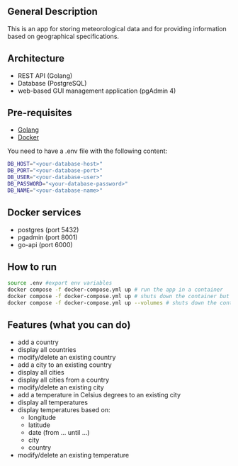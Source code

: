 ## General Description
This is an app for storing meteorological data and for providing information based on geographical specifications.

## Architecture
- REST API (Golang)
- Database (PostgreSQL)
- web-based GUI management application (pgAdmin 4)

## Pre-requisites
-   [Golang](https://golang.org/dl/)
-   [Docker](https://docs.docker.com/engine/install/)

You need to have a .env file with the following content:
```bash
DB_HOST="<your-database-host>"
DB_PORT="<your-database-port>"
DB_USER="<your-database-user>"
DB_PASSWORD="<your-database-password>"
DB_NAME="<your-database-name>"
```
## Docker services
- postgres (port 5432)
- pgadmin (port 8001)
- go-api (port 6000)

## How to run

```bash
source .env #export env variables
docker compose -f docker-compose.yml up # run the app in a container
docker compose -f docker-compose.yml up # shuts down the container but keeps the volumes
docker compose -f docker-compose.yml up --volumes # shuts down the container and deletes the volumes (the database will be empty)
```

## Features (what you can do)
- add a country
- display all countries
- modify/delete an existing country
- add a city to an existing country
- display all cities
- display all cities from a country
- modify/delete an existing city
- add a temperature in Celsius degrees to an existing city
- display all temperatures
- display temperatures based on:
    - longitude
    - latitude
    - date (from ... until ...)
    - city
    - country
- modify/delete an existing temperature
